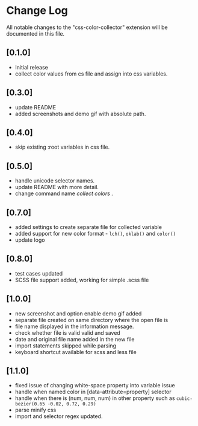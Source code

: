 # Change Log

All notable changes to the "css-color-collector" extension will be documented in this file.

## [0.1.0]

- Initial release
- collect color values from cs file and assign into css variables.

## [0.3.0]

- update README
- added screenshots and demo gif with absolute path.

## [0.4.0]

- skip existing :root variables in css file.

## [0.5.0]

- handle unicode selector names.
- update README with more detail.
- change command name _collect colors_ .

## [0.7.0]

- added settings to create separate file for collected variable
- added support for new color format - `lch()`, `oklab()` and `color()`
- update logo

## [0.8.0]

- test cases updated
- SCSS file support added, working for simple .scss file

## [1.0.0]

- new screenshot and option enable demo gif added
- separate file created on same directory where the open file is
- file name displayed in the information message.
- check whether file is valid valid and saved
- date and original file name added in the new file
- import statements skipped while parsing
- keyboard shortcut available for scss and less file

## [1.1.0]

- fixed issue of changing white-space property into variable issue
- handle when named color in [data-attribute=property] selector
- handle when there is (num, num, num) in other property such as `cubic-bezier(0.65 -0.02, 0.72, 0.29)`
- parse minify css 
- import and selector regex updated.
